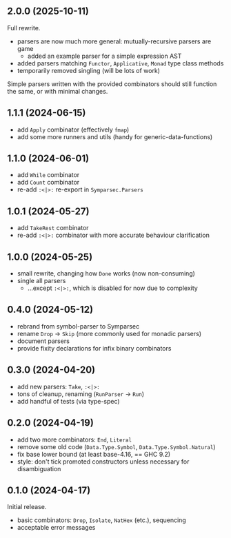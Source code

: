 ## 2.0.0 (2025-10-11)
Full rewrite.

* parsers are now much more general: mutually-recursive parsers are game
  * added an example parser for a simple expression AST
* added parsers matching `Functor`, `Applicative`, `Monad` type class methods
* temporarily removed singling (will be lots of work)

Simple parsers written with the provided combinators should still function the
same, or with minimal changes.

## 1.1.1 (2024-06-15)
* add `Apply` combinator (effectively `fmap`)
* add some more runners and utils (handy for generic-data-functions)

## 1.1.0 (2024-06-01)
* add `While` combinator
* add `Count` combinator
* re-add `:<|>:` re-export in `Symparsec.Parsers`

## 1.0.1 (2024-05-27)
* add `TakeRest` combinator
* re-add `:<|>:` combinator with more accurate behaviour clarification

## 1.0.0 (2024-05-25)
* small rewrite, changing how `Done` works (now non-consuming)
* single all parsers
  * ...except `:<|>:`, which is disabled for now due to complexity

## 0.4.0 (2024-05-12)
* rebrand from symbol-parser to Symparsec
* rename `Drop` -> `Skip` (more commonly used for monadic parsers)
* document parsers
* provide fixity declarations for infix binary combinators

## 0.3.0 (2024-04-20)
* add new parsers: `Take`, `:<|>:`
* tons of cleanup, renaming (`RunParser` -> `Run`)
* add handful of tests (via type-spec)

## 0.2.0 (2024-04-19)
* add two more combinators: `End`, `Literal`
* remove some old code (`Data.Type.Symbol`, `Data.Type.Symbol.Natural`)
* fix base lower bound (at least base-4.16, == GHC 9.2)
* style: don't tick promoted constructors unless necessary for disambiguation

## 0.1.0 (2024-04-17)
Initial release.

  * basic combinators: `Drop`, `Isolate`, `NatHex` (etc.), sequencing
  * acceptable error messages
